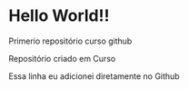 # Hello World!!
 Primerio repositório curso github

 Repositório criado em Curso 

Essa linha eu adicionei diretamente no Github 
